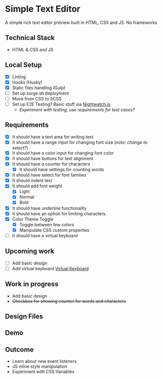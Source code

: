 # Simple Text Editor

A simple rich text editor preview built in HTML, CSS and JS. No frameworks

## Technical Stack

* HTML & CSS and JS

## Local Setup

* [x] Linting
* [x] Hooks (Husky)
* [x] Static files handling (Gulp)
* [ ] Set up surge.sh deployment
* [ ] Move from CSS to SCSS
* [ ] Set up E2E Testing? Basic stuff via [Nightwatch.js](http://nightwatchjs.org/)
    - _Experiment with testing, use requirements for test cases?_

## Requirements

* [x] It should have a text area for writing text
* [x] It should have a range input for changing font size (*note: change to select?*)
* [x] It should have a color input for changing font color
* [x] It should have buttons for text alignment
* [x] It should have a counter for characters
    - [x] It should have settings for counting words
* [x] It should have select for font families
* [x] It should indent text
* [x] It should add font weight
    - [x] Light
    - [x] Normal
    - [x] Bold
* [x] It should have underline functionality
* [x] It should have an option for limiting characters
* [x] Color Theme Toggle
  - [x] Toggle between few colors
  - [x] Manipulate CSS custom properties
* [ ] It should have a virtual keyboard

## Upcoming work
* [ ] Add basic design
* [ ] Add virtual keyboard [Virtual Keyboard](https://franciscohodge.com/projects/simple-keyboard/getting-started/)

## Work in progress
* Add basic design
* ~~Checkbox for showing counter for words and characters~~

## Design Files

## Demo

## Outcome

* Learn about new event listeners
* JS inline style manipulation
* Experiment with CSS Variables

